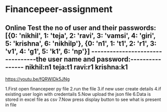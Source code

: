 # Financepeer-assignment
Online Test
the no of user and their passwords: [{0: 'nikhil', 1: 'teja', 2: 'ravi', 3: 'vamsi', 4: 'giri', 5: 'krishna', 6: 'nikhilp'}, {0: 'n1', 1: 't1', 2: 'r1', 3: 'v1', 4: 'g1', 5: 'k1', 6: 'np'}]
---------------------------------the user name and password:----------------
nikhil:n1
teja:t1
ravi:r1
krishna:k1
-----------------------------------------------------------------------------
https://youtu.be/fQRWIDk5JNg


1.First open financepeer py file
2.run the file
3.if new user create details
4.if existing user login with credentails
5.Now upload the json file
6.Data is stored in excel file as csv
7.Now press display button to see what is present in file

